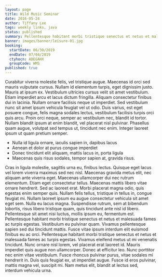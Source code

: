 ```yaml
---
layout: page
title: Wild Music Seminar
date: 2016-05-24
author: Tiffany Lee
tags: weekly links, java
status: published
summary: Pellentesque habitant morbi tristique senectus et netus et malesuada fames.
banner: images/banner/leisure-01.jpg
booking:
  startDate: 06/30/2019
  endDate: 07/04/2019
  ctyhocn: ADEGAHX
  groupCode: WMS
published: true
---
```

Curabitur viverra molestie felis, vel tristique augue. Maecenas id orci sed mauris vulputate cursus. Nullam id elementum turpis, eget dignissim justo. Mauris at ipsum ex. Vestibulum ultricies cursus velit sit amet vestibulum. Etiam imperdiet arcu et lacus dictum fringilla. Aliquam consectetur finibus dui in lacinia. Nullam ornare facilisis neque ut imperdiet. Sed vestibulum nunc sit amet ipsum vehicula feugiat vel ut odio. Duis varius, est eget posuere congue, felis magna sodales lectus, vestibulum facilisis turpis orci quis arcu. Proin orci neque, semper ac vestibulum nec, blandit id tortor. Nullam blandit ipsum at enim blandit, vel placerat nisl pulvinar. Phasellus quam augue, volutpat sed tempus ut, tincidunt nec enim. Integer laoreet ipsum ut quam pretium semper.

* Nulla id ligula ornare, iaculis sapien in, dapibus lacus
* Aenean et dolor at purus congue imperdiet
* Donec tincidunt elit aliquam, mattis lacus in, porta ligula
* Maecenas quis risus sodales, tempor sapien at, gravida risus.

Cras in ligula molestie, sagittis urna eu, finibus lectus. Quisque eget lacus vel lorem viverra maximus sed nec nisl. Maecenas gravida metus elit, nec aliquam ante viverra eget. Maecenas ullamcorper dui nec rutrum elementum. Etiam eget consectetur tellus. Maecenas mattis libero vitae ornare hendrerit. Sed ac laoreet erat. Morbi placerat magna odio, quis egestas enim semper quis. Nullam felis tellus, tristique in tellus in, congue feugiat mi. Nullam laoreet ipsum eu augue consectetur vehicula sit amet eget sem. Nulla eu lacus magna. Suspendisse rutrum, sem at bibendum lobortis, risus libero tristique quam, quis tincidunt ante nisl id libero.
Pellentesque sit amet nisi luctus, mollis ipsum eu, fermentum est. Pellentesque habitant morbi tristique senectus et netus et malesuada fames ac turpis egestas. Vestibulum eu pulvinar quam. Vivamus pellentesque sapien sed dui tincidunt mattis. Fusce vitae ipsum interdum elit euismod finibus eu ac orci. Pellentesque habitant morbi tristique senectus et netus et malesuada fames ac turpis egestas. Vivamus eleifend metus ut mi venenatis tincidunt. Nunc ornare nisl lorem, vel placerat erat laoreet id. Mauris imperdiet quis augue non ullamcorper. Donec at efficitur leo. Nunc porttitor nec enim vitae vestibulum. Fusce rhoncus pulvinar purus, vitae sodales mi hendrerit in. Duis quis feugiat ex, ut imperdiet augue. Fusce id eros pulvinar, mattis magna vel, suscipit mi. Nam metus elit, blandit at lectus sed, interdum vehicula urna.
